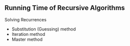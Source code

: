 

## Running Time of Recursive Algorithms


Solving Recurrences
  - Substitution (Guessing) method
  - Iteration method
  - Master method

